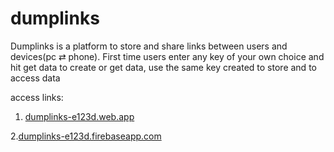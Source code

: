 # dumplinks
Dumplinks is a platform to store and share links between users and devices(pc ⇄ phone). First time users enter any key of your own choice and hit get data to create or get data, use the same key created to store and to access data


access links:
1. [dumplinks-e123d.web.app](https://dumplinks-e123d.web.app/)

2.[dumplinks-e123d.firebaseapp.com](https://dumplinks-e123d.firebaseapp.com/)
